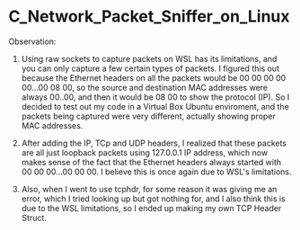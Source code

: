 # C_Network_Packet_Sniffer_on_Linux
Observation:
1. Using raw sockets to capture packets on WSL has its limitations, and you can only capture a few certain types of packets. I figured this out because the Ethernet headers on all the packets would be 00 00 00 00 00...00 08 00, so the source and destination MAC addresses were always 00..00, and then it would be 08 00 to show the protocol (IP). So I decided to test out my code in a Virtual Box Ubuntu enviroment, and the packets being captured were very different, actually showing proper MAC addresses.

2. After adding the IP, TCp and UDP headers, I realized that these packets are all just loopback packets using 127.0.0.1 IP address, which now makes sense of the fact that the Ethernet headers always started with 00 00 00...00 00 00. I believe this is once again due to WSL's limitations.

3. Also, when I went to use tcphdr, for some reason it was giving me an error, which I tried looking up but got nothing for, and I also think this is due to the WSL limitations, so I ended up making my own TCP Header Struct.
